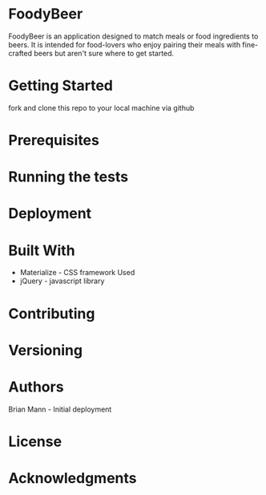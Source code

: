 # FoodyBeer

FoodyBeer is an application designed to match meals or food ingredients to beers. It is intended for food-lovers who enjoy pairing their meals with fine-crafted beers but aren't sure where to get started.

# Getting Started

fork and clone this repo to your local machine via github


# Prerequisites


# Running the tests


# Deployment


# Built With

* Materialize - CSS framework Used
* jQuery - javascript library

# Contributing


# Versioning


# Authors

Brian Mann - Initial deployment

# License


# Acknowledgments
